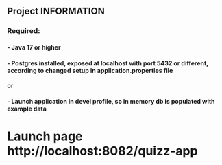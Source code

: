 ## Project INFORMATION
### Required: 
#### - Java 17 or higher
#### - Postgres installed, exposed at localhost with port 5432 or different, according to changed setup in application.properties file
or
#### - Launch application in devel profile, so in memory db is populated with example data
# Launch page http://localhost:8082/quizz-app